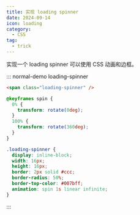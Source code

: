 ```yaml
---
title: 实现 loading spinner
date: 2024-09-14
icon: loading
category:
  - CSS
tag:
  - trick
---
```


实现一个 loading spinner 可以使用 CSS 动画和边框。

::: normal-demo loading-spinner

```html
<span class="loading-spinner" />
```

```css
@keyframes spin {
  0% {
    transform: rotate(0deg);
  }
  100% {
    transform: rotate(360deg);
  }
}

.loading-spinner {
  display: inline-block;
  width: 16px;
  height: 16px;
  border: 2px solid #ccc;
  border-radius: 50%;
  border-top-color: #007bff;
  animation: spin 1s linear infinite;
}
```

:::
